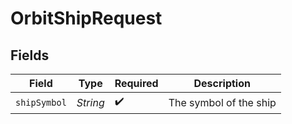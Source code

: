 # OrbitShipRequest


## Fields

| Field                  | Type                   | Required               | Description            |
| ---------------------- | ---------------------- | ---------------------- | ---------------------- |
| `shipSymbol`           | *String*               | :heavy_check_mark:     | The symbol of the ship |